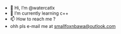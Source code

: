 - 👋 Hi, I’m @watercatlx
- 🌱 I’m currently learning c++
- 📫 How to reach me ?
- ohh pls e-mail me at smallfoxnbawa@outlook.com

<!---
watercatlxh/watercatlxh is a ✨ special ✨ repository because its `README.md` (this file) appears on your GitHub profile.
You can click the Preview link to take a look at your changes.
--->
